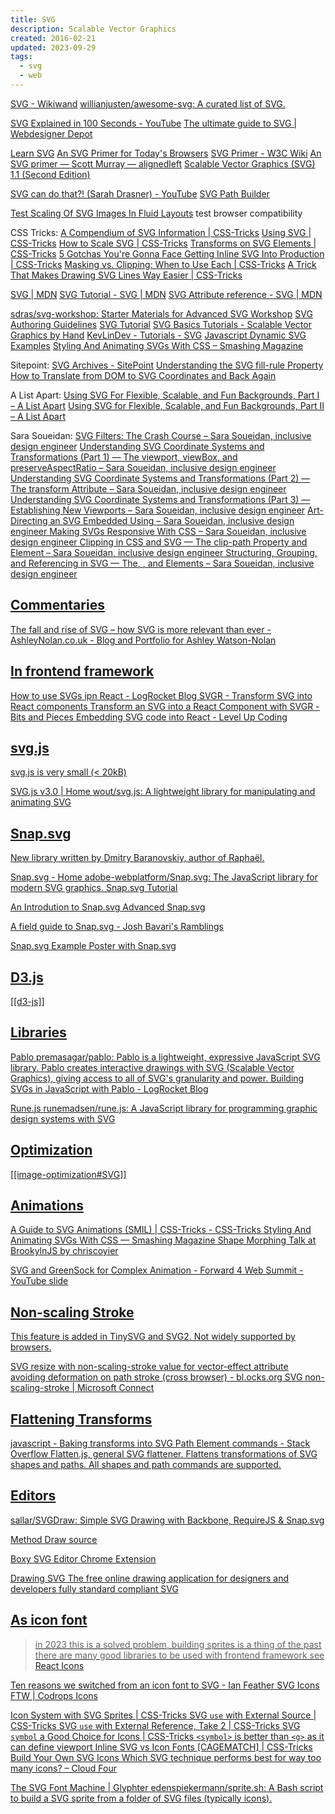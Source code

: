 ```yaml
---
title: SVG
description: Scalable Vector Graphics
created: 2016-02-21
updated: 2023-09-29
tags:
  - svg
  - web
---
```


[SVG - Wikiwand](https://www.wikiwand.com/en/svg)
[willianjusten/awesome-svg: A curated list of SVG.](https://github.com/willianjusten/awesome-svg)

[SVG Explained in 100 Seconds - YouTube](https://www.youtube.com/watch?v=emFMHH2Bfvo)
[The ultimate guide to SVG | Webdesigner Depot](http://www.webdesignerdepot.com/2015/01/the-ultimate-guide-to-svg/)

[Learn SVG](http://learnsvg.com/)
[An SVG Primer for Today's Browsers](http://www.w3.org/Graphics/SVG/IG/resources/svgprimer.html)
[SVG Primer - W3C Wiki](http://www.w3.org/wiki/SVG_Primer)
[An SVG primer — Scott Murray — alignedleft](http://alignedleft.com/tutorials/d3/an-svg-primer)
[Scalable Vector Graphics (SVG) 1.1 (Second Edition)](https://www.w3.org/TR/SVG/Overview.html)

[SVG can do that?! (Sarah Drasner) - YouTube](https://www.youtube.com/watch?v=ADXX4fmWHbo)
[SVG Path Builder](https://codepen.io/anthonydugois/pen/mewdyZ)

[Test Scaling Of SVG Images In Fluid Layouts](http://codepen.io/tomByrer/pen/qEBbzw?editors=110) test browser compatibility

CSS Tricks:
[A Compendium of SVG Information | CSS-Tricks](https://css-tricks.com/mega-list-svg-information/)
[Using SVG | CSS-Tricks](https://css-tricks.com/using-svg/)
[How to Scale SVG | CSS-Tricks](https://css-tricks.com/scale-svg/)
[Transforms on SVG Elements | CSS-Tricks](https://css-tricks.com/transforms-on-svg-elements/)
[5 Gotchas You're Gonna Face Getting Inline SVG Into Production | CSS-Tricks](https://css-tricks.com/gotchas-on-getting-svg-into-production/)
[Masking vs. Clipping: When to Use Each | CSS-Tricks](https://css-tricks.com/masking-vs-clipping-use/)
[A Trick That Makes Drawing SVG Lines Way Easier | CSS-Tricks](https://css-tricks.com/a-trick-that-makes-drawing-svg-lines-way-easier/)

[SVG | MDN](https://developer.mozilla.org/en-US/docs/Web/SVG)
[SVG Tutorial - SVG | MDN](https://developer.mozilla.org/en-US/docs/Web/SVG/Tutorial)
[SVG Attribute reference - SVG | MDN](https://developer.mozilla.org/en-US/docs/Web/SVG/Attribute)

[sdras/svg-workshop: Starter Materials for Advanced SVG Workshop](https://github.com/sdras/svg-workshop)
[SVG Authoring Guidelines](https://jwatt.org/svg/authoring/)
[SVG Tutorial](http://tutorials.jenkov.com/svg/index.html)
[SVG Basics Tutorials - Scalable Vector Graphics by Hand](http://www.svgbasics.com/)
[KevLinDev - Tutorials - SVG](http://www.kevlindev.com/tutorials/basics/index.htm)
[Javascript Dynamic SVG Examples](http://svgdiscovery.com/)
[Styling And Animating SVGs With CSS – Smashing Magazine](https://www.smashingmagazine.com/2014/11/styling-and-animating-svgs-with-css/)

Sitepoint:
[SVG Archives - SitePoint](https://www.sitepoint.com/tag/svg/)
[Understanding the SVG fill-rule Property](https://www.sitepoint.com/understanding-svg-fill-rule-property/)
[How to Translate from DOM to SVG Coordinates and Back Again](https://www.sitepoint.com/how-to-translate-from-dom-to-svg-coordinates-and-back-again/)

A List Apart:
[Using SVG For Flexible, Scalable, and Fun Backgrounds, Part I – A List Apart](http://alistapart.com/article/using-svg-for-flexible-scalable-and-fun-backgrounds-part-i/)
[Using SVG for Flexible, Scalable, and Fun Backgrounds, Part II – A List Apart](http://alistapart.com/article/using-svg-for-flexible-scalable-and-fun-backgrounds-part-ii/)

Sara Soueidan:
[SVG Filters: The Crash Course – Sara Soueidan, inclusive design engineer](https://www.sarasoueidan.com/blog/svg-filters/)
[Understanding SVG Coordinate Systems and Transformations (Part 1) — The viewport, viewBox, and preserveAspectRatio – Sara Soueidan, inclusive design engineer](https://www.sarasoueidan.com/blog/svg-coordinate-systems/)
[Understanding SVG Coordinate Systems and Transformations (Part 2) — The transform Attribute – Sara Soueidan, inclusive design engineer](https://www.sarasoueidan.com/blog/svg-transformations/)
[Understanding SVG Coordinate Systems and Transformations (Part 3) — Establishing New Viewports – Sara Soueidan, inclusive design engineer](https://www.sarasoueidan.com/blog/nesting-svgs/)
[Art-Directing an SVG Embedded Using <object> – Sara Soueidan, inclusive design engineer](https://www.sarasoueidan.com/blog/art-directing-svg-object/)
[Making SVGs Responsive With CSS – Sara Soueidan, inclusive design engineer](https://www.sarasoueidan.com/blog/responsive-svgs/)
[Clipping in CSS and SVG — The clip-path Property and <clipPath> Element – Sara Soueidan, inclusive design engineer](https://www.sarasoueidan.com/blog/css-svg-clipping/)
[Structuring, Grouping, and Referencing in SVG — The<g>, <use>, <defs> and <symbol> Elements – Sara Soueidan, inclusive design engineer](https://www.sarasoueidan.com/blog/structuring-grouping-referencing-in-svg/)

## Commentaries

[The fall and rise of SVG – how SVG is more relevant than ever - AshleyNolan.co.uk - Blog and Portfolio for Ashley Watson-Nolan](https://ashleynolan.co.uk/blog/the-fall-and-rise-of-svg)

## In frontend framework

[How to use SVGs ipn React - LogRocket Blog](https://blog.logrocket.com/how-to-use-svgs-in-react/)
[SVGR - Transform SVG into React components](https://react-svgr.com/)
[Transform an SVG into a React Component with SVGR - Bits and Pieces](https://blog.bitsrc.io/transform-an-svg-into-a-react-component-with-svgr-8d2ba10f424c)
[Embedding SVG code into React - Level Up Coding](https://levelup.gitconnected.com/embedding-svg-code-into-react-2bcca190987a)

## svg.js

svg.js is very small (< 20kB)

[SVG.js v3.0 | Home](https://svgjs.dev/docs/3.0/)
[wout/svg.js: A lightweight library for manipulating and animating SVG](https://github.com/wout/svg.js)

## Snap.svg

New library written by Dmitry Baranovskiy, author of Raphaël.

[Snap.svg - Home](http://snapsvg.io/)
[adobe-webplatform/Snap.svg: The JavaScript library for modern SVG graphics.](https://github.com/adobe-webplatform/Snap.svg/)
[Snap.svg Tutorial](http://svg.dabbles.info/)

[An Introdution to Snap.svg](https://www.sitepoint.com/introduction-snap-svg/)
[Advanced Snap.svg](https://www.sitepoint.com/advanced-snap-svg/)

[A field guide to Snap.svg - Josh Bavari's Ramblings](http://jbavari.github.io/blog/2014/10/23/a-field-guide-to-snap-dot-svg/)

[Snap.svg Example](http://codepen.io/SitePoint/full/nleba) Poster with Snap.svg

## D3.js

[[d3-js]]

## Libraries

[Pablo](http://pablojs.com/)
[premasagar/pablo: Pablo is a lightweight, expressive JavaScript SVG library. Pablo creates interactive drawings with SVG (Scalable Vector Graphics), giving access to all of SVG's granularity and power.](https://github.com/premasagar/pablo)
[Building SVGs in JavaScript with Pablo - LogRocket Blog](https://blog.logrocket.com/building-svgs-javascript-pablo/)

[Rune.js](http://runemadsen.github.io/rune.js/index.html)
[runemadsen/rune.js: A JavaScript library for programming graphic design systems with SVG](https://github.com/runemadsen/rune.js)

## Optimization

[[image-optimization#SVG]]

## Animations

[A Guide to SVG Animations (SMIL) | CSS-Tricks - CSS-Tricks](https://css-tricks.com/guide-svg-animations-smil/)
[Styling And Animating SVGs With CSS — Smashing Magazine](https://www.smashingmagazine.com/2014/11/styling-and-animating-svgs-with-css/)
[Shape Morphing Talk at BrookylnJS by chriscoyier](http://slides.com/chriscoyier/gettin-weird-with-shape-morphing-5#/)

[SVG and GreenSock for Complex Animation - Forward 4 Web Summit - YouTube](https://www.youtube.com/watch?v=ZNukcHhpSXg) [slide](http://slides.com/sdrasner/svg-greensock#/)

## Non-scaling Stroke

This feature is added in [TinySVG](https://www.w3.org/TR/SVGTiny12/) and [SVG2](https://www.w3.org/TR/SVG2/). Not widely supported by browsers.

[SVG resize with non-scaling-stroke value for vector-effect attribute avoiding deformation on path stroke (cross browser) - bl.ocks.org](http://bl.ocks.org/lightjs/5372867)
[SVG non-scaling-stroke | Microsoft Connect](https://connect.microsoft.com/IE/feedback/details/788819/svg-non-scaling-stroke)

## Flattening Transforms

[javascript - Baking transforms into SVG Path Element commands - Stack Overflow](http://stackoverflow.com/questions/5149301/baking-transforms-into-svg-path-element-commands)
[Flatten.js, general SVG flattener. Flattens transformations of SVG shapes and paths. All shapes and path commands are supported.](https://gist.github.com/timo22345/9413158)

## Editors

[sallar/SVGDraw: Simple SVG Drawing with Backbone, RequireJS & Snap.svg](https://github.com/sallar/SVGDraw)

[Method Draw](http://editor.method.ac/) [source](https://github.com/methodofaction/Method-Draw)

[Boxy SVG Editor](https://boxy-svg.com/main.html) [Chrome Extension](https://boxy-svg.com/main.html)

[Drawing SVG](http://www.drawsvg.org/) The free online drawing application for designers and developers fully standard compliant SVG

## As icon font

> in 2023 this is a solved problem, building sprites is a thing of the past
> there are many good libraries to be used with frontend framework
> see [React Icons](https://react-icons.github.io/react-icons/)

[Ten reasons we switched from an icon font to SVG - Ian Feather](http://ianfeather.co.uk/ten-reasons-we-switched-from-an-icon-font-to-svg/)
[SVG Icons FTW | Codrops](https://tympanus.net/codrops/2013/11/27/svg-icons-ftw/)
[Icons](https://web.dev/learn/design/icons/)

[Icon System with SVG Sprites | CSS-Tricks](https://css-tricks.com/svg-sprites-use-better-icon-fonts/)
[SVG `use` with External Source | CSS-Tricks](https://css-tricks.com/svg-use-external-source/)
[SVG `use` with External Reference, Take 2 | CSS-Tricks](https://css-tricks.com/svg-use-with-external-reference-take-2/)
[SVG `symbol` a Good Choice for Icons | CSS-Tricks](https://css-tricks.com/svg-symbol-good-choice-icons/) `<symbol>` is better than `<g>` as it can define viewport
[Inline SVG vs Icon Fonts [CAGEMATCH] | CSS-Tricks](https://css-tricks.com/icon-fonts-vs-svg/)
[Build Your Own SVG Icons](https://www.sitepoint.com/build-svg-icons/)
[Which SVG technique performs best for way too many icons? – Cloud Four](https://cloudfour.com/thinks/svg-icon-stress-test/)

[The SVG Font Machine | Glyphter](https://glyphter.com/)
[edenspiekermann/sprite.sh: A Bash script to build a SVG sprite from a folder of SVG files (typically icons).](https://github.com/edenspiekermann/sprite.sh)
